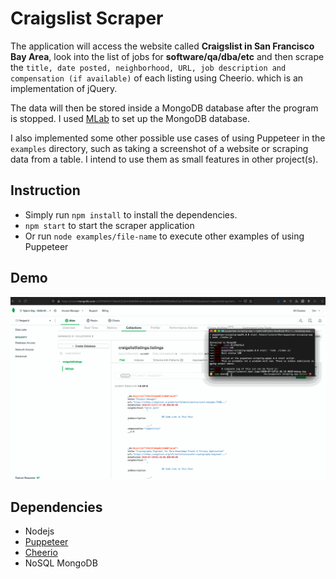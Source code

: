 # Craigslist Scraper 

The application will access the website called **Craigslist in San Francisco Bay Area**, look into the list of jobs for **software/qa/dba/etc** and then scrape the `title, date posted, neighborhood, URL, job description and compensation (if available)` of each listing using Cheerio. which is an implementation of jQuery.

The data will then be stored inside a MongoDB database after the program is stopped. I used [MLab](https://mlab.com/) to set up the MongoDB database.

I also implemented some other possible use cases of using Puppeteer in the `examples` directory, such as taking a screenshot of a website or scraping data from a table. I intend to use them as small features in other project(s).

## Instruction

- Simply run `npm install` to install the dependencies.
- `npm start` to start the scraper application
- Or run `node examples/file-name` to execute other examples of using Puppeteer

## Demo

![Demo GIF](demo/demo.gif)

## Dependencies 

- Nodejs 
- [Puppeteer](https://pptr.dev/)
- [Cheerio](https://cheerio.js.org/)
- NoSQL MongoDB
